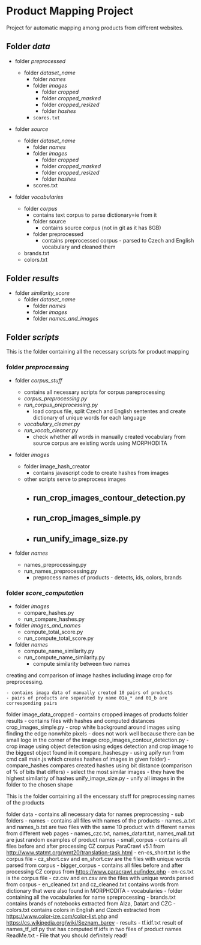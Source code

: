 # Product Mapping Project
Project for automatic mapping among products from different websites.

## Folder *data*
- folder *preprocessed*
  - folder *dataset_name*
    - folder *names*
    - folder *images*
      - folder *cropped*
      - folder *cropped_masked*
      - folder *cropped_resized*
      - folder *hashes*
    - `scores.txt`
 

- folder *source*
  - folder *dataset_name*
    - folder *names*
    - folder *images*
      - folder *cropped*
      - folder *cropped_masked*
      - folder *cropped_resized*
      - folder *hashes*
    - scores.txt
- folder *vocabularies*
  - folder *corpus*
    - contains text corpus to parse dictionary=ie from it
    - folder source
      - contains source corpus (not in git as it has 8GB)
    - folder preprocessed
      - contains preprocessed corpus - parsed to Czech and English vocabulary and cleaned them
  - brands.txt
  - colors.txt

## Folder *results*
- folder *similarity_score*
  - folder *dataset_name*
    - folder *names*
    - folder *images*
    - folder *names_and_images*


## Folder *scripts*
This is the folder containing all the necessary scripts for product mapping

### folder *preprocessing* 
- folder *corpus_stuff*
  - contains all necessary scripts for corpus pareprocessing
  - *corpus_preprocessing.py*
  - *run_corpus_preprocessing.py*
    - load corpus file, split Czech and English sententes and create dictionary of unique words for each language 
  - *vocabulary_cleaner.py*
  - *run_vocab_cleaner.py*
    - check whether all words in manually created vocabulary from source corpus are existing words using MORPHODITA

- folder *images*
  - folder image_hash_creator
    - contains javascript code to create hashes from images
  - other scripts serve to preprocess images  
    - run_crop_images_contour_detection.py
      -
    - run_crop_images_simple.py
      -
    - run_unify_image_size.py
      -
  
- folder *names*
  - names_preprocessing.py
  - run_names_preprocessing.py
    - preprocess names of products - detects, ids, colors, brands
    
### folder *score_computation* 
- folder *images*
  - compare_hashes.py
  - run_compare_hashes.py
- folder *images_and_names*
  - compute_total_score.py
  - run_compute_total_score.py
- folder *names*
  - compute_name_similarity.py
  - run_compute_name_similarity.py
    -  compute similarity between two names

creating and comparison of image hashes including image crop for preprocessing.



	- contains imaga data of manually created 10 pairs of products
	- pairs of products are separated by name 01a_* and 01_b are corresponding pairs
folder image_data_cropped
	- contains cropped images of products
folder results
	- contains files with hashes and computed distances
crop_images_simple.py
	- crop white background around images using finding the edge nonwhite pixels
	- does not work well because there can be small logo in the corner of the image
crop_images_contour_detection.py
	- crop image using object detection using edges detection and crop image to the biggest object found in it
compare_hashes.py
	- using apify run from cmd call main.js which creates hashes of images in given folder)
	- compare_hashes compares created hashes using bit distance (comparison of % of bits that differs)
	- select the most similar images - they have the highest similarity of hashes
unify_image_size.py
	- unify all images in the folder to the chosen shape
  
  
  This is the folder containing all the encessary stuff for preprocessing names of the products

folder data 
	- contains all necessary data for names preprocessing
	- sub folders
		- names
			- contains all files with names of the products
			- names_a.txt and names_b.txt are two files with the same 10 product with different names from different web pages
			- names_czc.txt, names_datart.txt, names_mall.txt are just random examples of product names
		- small_corpus
			- contains all files before and after processing CZ corpus ParaCrawl v5.1 from http://www.statmt.org/wmt20/translation-task.html
			- en-cs_short.txt is the corpus file
			- cz_short.csv and en_short.csv are the files with unique words parsed from corpus
		- bigger_corpus
			- contains all files before and after processing CZ corpus from https://www.paracrawl.eu/index.php
			- en-cs.txt is the corpus file
			- cz.csv and en.csv are the files with unique words parsed from corpus
			- en_cleaned.txt and cz_cleaned.txt contains words from dictionary that were also found in MORPHODITA
		- vocabularies
			- folder containing all the vocabularies for name spreprocessing
			- brands.txt contains brands of notebooks extracted from Alza, Datart and CZC
			- colors.txt contains colors in English and Czech extracted from https://www.color-ize.com/color-list.php and https://cs.wikipedia.org/wiki/Seznam_barev
		- results
			- tf.idf.txt result of names_tf_idf.py that has computed tf.idfs in two files of product names
ReadMe.txt
	- File that you should definitely read!
